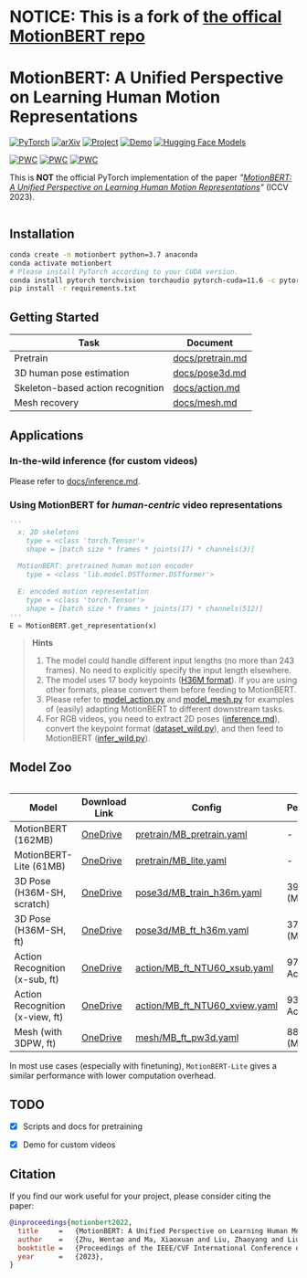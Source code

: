 # NOTICE: This is a fork of [the offical MotionBERT repo](https://github.com/Walter0807/MotionBERT)



# MotionBERT: A Unified Perspective on Learning Human Motion Representations

<a href="https://pytorch.org/get-started/locally/"><img alt="PyTorch" src="https://img.shields.io/badge/PyTorch-ee4c2c?logo=pytorch&logoColor=white"></a> [![arXiv](https://img.shields.io/badge/arXiv-2210.06551-b31b1b.svg)](https://arxiv.org/abs/2210.06551) <a href="https://motionbert.github.io/"><img alt="Project" src="https://img.shields.io/badge/-Project%20Page-lightgrey?logo=Google%20Chrome&color=informational&logoColor=white"></a> <a href="https://youtu.be/slSPQ9hNLjM"><img alt="Demo" src="https://img.shields.io/badge/-Demo-ea3323?logo=youtube"></a> [![Hugging Face Models](https://img.shields.io/badge/%F0%9F%A4%97%20Hugging%20Face-Models-ffab41)](https://huggingface.co/walterzhu/MotionBERT)

[![PWC](https://img.shields.io/endpoint.svg?url=https://paperswithcode.com/badge/motionbert-unified-pretraining-for-human/monocular-3d-human-pose-estimation-on-human3)](https://paperswithcode.com/sota/monocular-3d-human-pose-estimation-on-human3?p=motionbert-unified-pretraining-for-human)
[![PWC](https://img.shields.io/endpoint.svg?url=https://paperswithcode.com/badge/motionbert-unified-pretraining-for-human/one-shot-3d-action-recognition-on-ntu-rgbd)](https://paperswithcode.com/sota/one-shot-3d-action-recognition-on-ntu-rgbd?p=motionbert-unified-pretraining-for-human)
[![PWC](https://img.shields.io/endpoint.svg?url=https://paperswithcode.com/badge/motionbert-unified-pretraining-for-human/3d-human-pose-estimation-on-3dpw)](https://paperswithcode.com/sota/3d-human-pose-estimation-on-3dpw?p=motionbert-unified-pretraining-for-human)

This is **NOT** the official PyTorch implementation of the paper *"[MotionBERT: A Unified Perspective on Learning Human Motion Representations](https://arxiv.org/pdf/2210.06551.pdf)"* (ICCV 2023).

<img src="https://motionbert.github.io/assets/teaser.gif" alt="" style="zoom: 60%;" />

## Installation

```bash
conda create -n motionbert python=3.7 anaconda
conda activate motionbert
# Please install PyTorch according to your CUDA version.
conda install pytorch torchvision torchaudio pytorch-cuda=11.6 -c pytorch -c nvidia
pip install -r requirements.txt
```



## Getting Started

| Task                              | Document                                                     |
| --------------------------------- | ------------------------------------------------------------ |
| Pretrain                          | [docs/pretrain.md](docs/pretrain.md)                                                          |
| 3D human pose estimation          | [docs/pose3d.md](docs/pose3d.md) |
| Skeleton-based action recognition | [docs/action.md](docs/action.md) |
| Mesh recovery                     | [docs/mesh.md](docs/mesh.md) |



## Applications

### In-the-wild inference (for custom videos)

Please refer to [docs/inference.md](docs/inference.md).

### Using MotionBERT for *human-centric* video representations

```python
'''	    
  x: 2D skeletons 
    type = <class 'torch.Tensor'>
    shape = [batch size * frames * joints(17) * channels(3)]
    
  MotionBERT: pretrained human motion encoder
    type = <class 'lib.model.DSTformer.DSTformer'>
    
  E: encoded motion representation
    type = <class 'torch.Tensor'>
    shape = [batch size * frames * joints(17) * channels(512)]
'''
E = MotionBERT.get_representation(x)
```



> **Hints**
>
> 1. The model could handle different input lengths (no more than 243 frames). No need to explicitly specify the input length elsewhere.
> 2. The model uses 17 body keypoints ([H36M format](https://github.com/JimmySuen/integral-human-pose/blob/master/pytorch_projects/common_pytorch/dataset/hm36.py#L32)). If you are using other formats, please convert them before feeding to MotionBERT. 
> 3. Please refer to [model_action.py](lib/model/model_action.py) and [model_mesh.py](lib/model/model_mesh.py) for examples of (easily) adapting MotionBERT to different downstream tasks.
> 4. For RGB videos, you need to extract 2D poses ([inference.md](docs/inference.md)), convert the keypoint format ([dataset_wild.py](lib/data/dataset_wild.py)), and then feed to MotionBERT ([infer_wild.py](infer_wild.py)).
>



## Model Zoo

<img src="https://motionbert.github.io/assets/demo.gif" alt="" style="zoom: 50%;" />

| Model                           | Download Link                                                | Config                                                       | Performance      |
| ------------------------------- | ------------------------------------------------------------ | ------------------------------------------------------------ | ---------------- |
| MotionBERT (162MB)              | [OneDrive](https://1drv.ms/f/s!AvAdh0LSjEOlgS425shtVi9e5reN?e=6UeBa2) | [pretrain/MB_pretrain.yaml](configs/pretrain/MB_pretrain.yaml) | -                |
| MotionBERT-Lite (61MB)          | [OneDrive](https://1drv.ms/f/s!AvAdh0LSjEOlgS27Ydcbpxlkl0ng?e=rq2Btn) | [pretrain/MB_lite.yaml](configs/pretrain/MB_lite.yaml)       | -                |
| 3D Pose (H36M-SH, scratch)      | [OneDrive](https://1drv.ms/f/s!AvAdh0LSjEOlgSvNejMQ0OHxMGZC?e=KcwBk1) | [pose3d/MB_train_h36m.yaml](configs/pose3d/MB_train_h36m.yaml) | 39.2mm (MPJPE)   |
| 3D Pose (H36M-SH, ft)           | [OneDrive](https://1drv.ms/f/s!AvAdh0LSjEOlgSoTqtyR5Zsgi8_Z?e=rn4VJf) | [pose3d/MB_ft_h36m.yaml](configs/pose3d/MB_ft_h36m.yaml)     | 37.2mm (MPJPE)   |
| Action Recognition (x-sub, ft)  | [OneDrive](https://1drv.ms/f/s!AvAdh0LSjEOlgTX23yT_NO7RiZz-?e=nX6w2j) | [action/MB_ft_NTU60_xsub.yaml](configs/action/MB_ft_NTU60_xsub.yaml) | 97.2% (Top1 Acc) |
| Action Recognition (x-view, ft) | [OneDrive](https://1drv.ms/f/s!AvAdh0LSjEOlgTaNiXw2Nal-g37M?e=lSkE4T) | [action/MB_ft_NTU60_xview.yaml](configs/action/MB_ft_NTU60_xview.yaml) | 93.0% (Top1 Acc) |
| Mesh (with 3DPW, ft)            | [OneDrive](https://1drv.ms/f/s!AvAdh0LSjEOlgTmgYNslCDWMNQi9?e=WjcB1F) | [mesh/MB_ft_pw3d.yaml](configs/mesh/MB_ft_pw3d.yaml)              | 88.1mm (MPVE)    |

In most use cases (especially with finetuning), `MotionBERT-Lite` gives a similar performance with lower computation overhead. 



## TODO

- [x] Scripts and docs for pretraining

- [x] Demo for custom videos



## Citation

If you find our work useful for your project, please consider citing the paper:

```bibtex
@inproceedings{motionbert2022,
  title     =   {MotionBERT: A Unified Perspective on Learning Human Motion Representations}, 
  author    =   {Zhu, Wentao and Ma, Xiaoxuan and Liu, Zhaoyang and Liu, Libin and Wu, Wayne and Wang, Yizhou},
  booktitle =   {Proceedings of the IEEE/CVF International Conference on Computer Vision},
  year      =   {2023},
}
```

